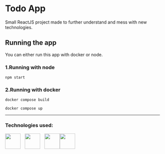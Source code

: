 # Todo App

Small ReactJS project made to further understand and mess with new technologies.

## Running the app
You can either run this app with docker or node.

### 1.Running with node
```
npm start
```

### 2.Running with docker
```
docker compose build

docker compose up
```

---
### Technologies used:

<div style="display:flex;">
  <img src="https://cdn.jsdelivr.net/gh/devicons/devicon/icons/typescript/typescript-original.svg" height="50"/>
  <img src="https://cdn.jsdelivr.net/gh/devicons/devicon/icons/react/react-original.svg" height="50" style="padding-inline:1em"/>
  <img src="https://cdn.jsdelivr.net/gh/devicons/devicon/icons/docker/docker-original.svg" height="50"/>
  <img src="https://cdn.jsdelivr.net/gh/devicons/devicon/icons/tailwindcss/tailwindcss-plain.svg" height="50"/>
</div>
